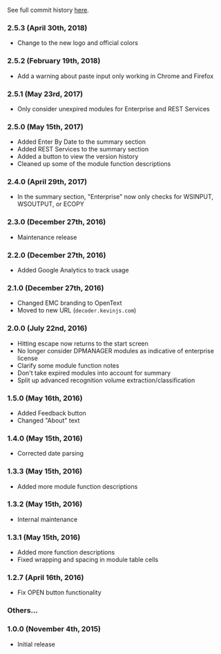 See full commit history <a href="https://github.com/ksmithbaylor/emc-captiva-license-decoder/commits/master" target="_blank">here</a>.

### 2.5.3 (April 30th, 2018)

- Change to the new logo and official colors

### 2.5.2 (February 19th, 2018)

- Add a warning about paste input only working in Chrome and Firefox

### 2.5.1 (May 23rd, 2017)

- Only consider unexpired modules for Enterprise and REST Services

### 2.5.0 (May 15th, 2017)

- Added Enter By Date to the summary section
- Added REST Services to the summary section
- Added a button to view the version history
- Cleaned up some of the module function descriptions

### 2.4.0 (April 29th, 2017)

- In the summary section, "Enterprise" now only checks for WSINPUT, WSOUTPUT, or ECOPY

### 2.3.0 (December 27th, 2016)

- Maintenance release

### 2.2.0 (December 27th, 2016)

- Added Google Analytics to track usage

### 2.1.0 (December 27th, 2016)

- Changed EMC branding to OpenText
- Moved to new URL (`decoder.kevinjs.com`)

### 2.0.0 (July 22nd, 2016)

- Hitting escape now returns to the start screen
- No longer consider DPMANAGER modules as indicative of enterprise license
- Clarify some module function notes
- Don't take expired modules into account for summary
- Split up advanced recognition volume extraction/classification

### 1.5.0 (May 16th, 2016)

- Added Feedback button
- Changed "About" text

### 1.4.0 (May 15th, 2016)

- Corrected date parsing

### 1.3.3 (May 15th, 2016)

- Added more module function descriptions

### 1.3.2 (May 15th, 2016)

- Internal maintenance

### 1.3.1 (May 15th, 2016)

- Added more function descriptions
- Fixed wrapping and spacing in module table cells

### 1.2.7 (April 16th, 2016)

- Fix OPEN button functionality

### Others...

### 1.0.0 (November 4th, 2015)

- Initial release
